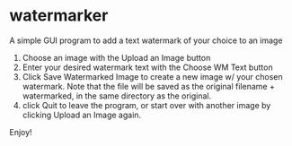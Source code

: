 # watermarker
A simple GUI program to add a text watermark of your choice to an image


1. Choose an image with the Upload an Image button
2. Enter your desired watermark text with the Choose WM Text button
3. Click Save Watermarked Image to create a new image w/ your chosen watermark. Note that the file will be saved as the original filename + watermarked, in the same directory as the original. 
4. click Quit to leave the program, or start over with another image by clicking Upload an Image again. 

Enjoy!
